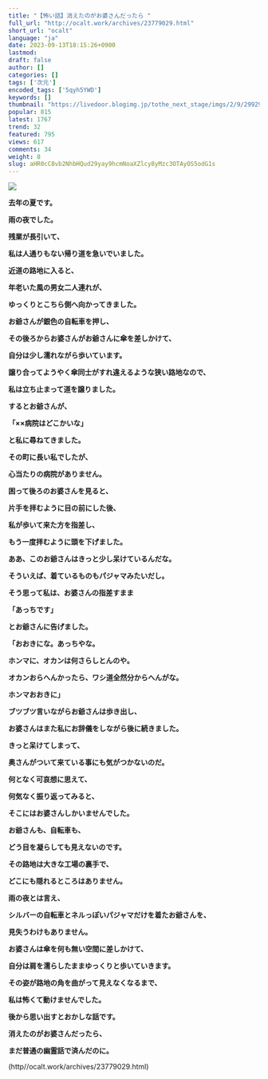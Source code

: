 ```yaml
---
title: "【怖い話】消えたのがお婆さんだったら "
full_url: "http://ocalt.work/archives/23779029.html"
short_url: "ocalt"
language: "ja"
date: 2023-09-13T18:15:26+0900
lastmod: 
draft: false
author: []
categories: []
tags: ['次元']
encoded_tags: ['5qyh5YWD']
keywords: []
thumbnail: "https://livedoor.blogimg.jp/tothe_next_stage/imgs/2/9/29929f90.jpg"
popular: 815
latest: 1767
trend: 32
featured: 795
views: 617
comments: 34
weight: 8
slug: aHR0cC8vb2NhbHQud29yay9hcmNoaXZlcy8yMzc3OTAyOS5odG1s
---
```


![](https://livedoor.blogimg.jp/tothe_next_stage/imgs/2/9/29929f90.jpg)

<div><p><b><p>去年の夏です。</p></b></p><p><b><p>雨の夜でした。</p></b></p><p><b><p>残業が長引いて、</p></b></p><p><b><p>私は人通りもない帰り道を急いでいました。</p></b></p><p><b><p>近道の路地に入ると、</p></b></p><p><b><p>年老いた風の男女二人連れが、</p></b></p><p><b><p>ゆっくりとこちら側へ向かってきました。</p></b></p> <p><b><p>お爺さんが銀色の自転車を押し、</p></b></p><p><b><p>その後ろからお婆さんがお爺さんに傘を差しかけて、</p></b></p><p><b><p>自分は少し濡れながら歩いています。</p></b></p><p><b><p></p></b></p><p><b><p>譲り合ってようやく傘同士がすれ違えるような狭い路地なので、</p></b></p><p><b><p>私は立ち止まって道を譲りました。</p></b></p><p><b><p></p></b></p><p><b><p></p></b></p><p><b><p>するとお爺さんが、</p></b></p><p><b><p></p></b></p><p><b><p>「××病院はどこかいな」</p></b></p><p><b><p></p></b></p><p><b><p>と私に尋ねてきました。</p></b></p><p><b><p></p></b></p><p><b><p>その町に長い私でしたが、</p></b></p><p><b><p>心当たりの病院がありません。</p></b></p><p><b><p></p></b></p><p><b><p>困って後ろのお婆さんを見ると、</p></b></p><p><b><p>片手を拝むように目の前にした後、</p></b></p><p><b><p>私が歩いて来た方を指差し、</p></b></p><p><b><p>もう一度拝むように頭を下げました。</p></b></p><p><b><p></p></b></p><p><b><p>ああ、このお爺さんはきっと少し呆けているんだな。</p></b></p><p><b><p>そういえば、着ているものもパジャマみたいだし。</p></b></p><p><b><p></p></b></p><p><b><p>そう思って私は、お婆さんの指差すまま</p></b></p><p><b><p></p></b></p><p><b><p>「あっちです」</p></b></p><p><b><p></p></b></p><p><b><p>とお爺さんに告げました。</p></b></p><p><b><p> </p></b></p><p><b><p>「おおきにな。あっちやな。</p></b></p><p><b><p>ホンマに、オカンは何さらしとんのや。</p></b></p><p><b><p>オカンおらへんかったら、ワシ道全然分からへんがな。</p></b></p><p><b><p>ホンマおおきに」</p></b></p><p><b><p></p></b></p><p><b><p>ブツブツ言いながらお爺さんは歩き出し、</p></b></p><p><b><p>お婆さんはまた私にお辞儀をしながら後に続きました。</p></b></p><p><b><p></p></b></p><p><b><p>きっと呆けてしまって、</p></b></p><p><b><p>奥さんがついて来ている事にも気がつかないのだ。</p></b></p><p><b><p></p></b></p><p><b><p>何となく可哀想に思えて、</p></b></p><p><b><p>何気なく振り返ってみると、</p></b></p><p><b><p>そこにはお婆さんしかいませんでした。</p></b></p><p><b><p></p></b></p><p><b><p>お爺さんも、自転車も、</p></b></p><p><b><p>どう目を凝らしても見えないのです。</p></b></p><p><b><p></p></b></p><p><b><p>その路地は大きな工場の裏手で、</p></b></p><p><b><p>どこにも隠れるところはありません。</p></b></p><p><b><p></p></b></p><p><b><p>雨の夜とは言え、</p></b></p><p><b><p>シルバーの自転車とネルっぽいパジャマだけを着たお爺さんを、</p></b></p><p><b><p>見失うわけもありません。</p></b></p><p><b><p></p></b></p><p><b><p>お婆さんは傘を何も無い空間に差しかけて、</p></b></p><p><b><p>自分は肩を濡らしたままゆっくりと歩いていきます。</p></b></p><p><b><p></p></b></p><p><b><p>その姿が路地の角を曲がって見えなくなるまで、</p></b></p><p><b><p>私は怖くて動けませんでした。</p></b></p><p><b><p></p></b></p><p><b><p>後から思い出すとおかしな話です。</p></b></p><p><b><p></p></b></p><p><b><p>消えたのがお婆さんだったら、</p></b></p><p><b><p>まだ普通の幽霊話で済んだのに。 </p></b></p> </div>

(http//ocalt.work/archives/23779029.html)
